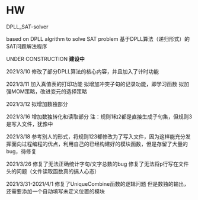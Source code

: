 # HW
DPLL_SAT-solver

based on DPLL algrithm to solve SAT problem
基于DPLL算法（递归形式）的SAT问题解法程序

UNDER CONSTRUCTION
**建设中**

2021/3/10 
修改了部分DPLL算法的核心内容，并且加入了计时功能 

2021/3/11 
加入真值表的打印功能 
拟增加冲突子句的记录功能，即学习函数
拟加强MOM策略，改进变元的选择策略

2021/3/12
拟增加数独部分

2021/3/16
增加数独转化和读取部分
注：规则1和2都是直接生成子句集，但规则3是写入文件，犹豫中

2021/3/18
参考别人的形式，将规则123都修改为了写入文件，因为这样能充分发挥面向过程编程的优点，利用自己的已经构建好的模块函数，但是存留了大量的bug，待修复

2021/3/26
修复了无法正确统计字句/文字总数的bug
修复了无法将p行写在文件头的问题（文件读取函数真的搞人心态）

2021/3/31-2021/4/1
修复了UniqueCombine函数的逻辑问题
但是数独的输出，还需要添加一个自动填写未定义位置的模块
